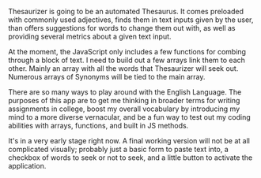 Thesaurizer is going to be an automated Thesaurus. It comes preloaded with commonly used adjectives, finds them in text inputs given by the user, than offers suggestions for words to change them out with, as well as providing several metrics about a given text input.

At the moment, the JavaScript only includes a few functions for combing through a block of text. I need to build out a few arrays link them to each other. Mainly an array with all the words that Thesaurizer will seek out. Numerous arrays of Synonyms will be tied to the main array.

There are so many ways to play around with the English Language. The purposes of this app are to get me thinking in broader terms for writing assignments in college, boost my overall vocabulary by introducing my mind to a more diverse vernacular, and be a fun way to test out my coding abilities with arrays, functions, and built in JS methods.

It's in a very early stage right now. A final working version will not be at all complicated visually; probably just a basic form to paste text into, a checkbox of words to seek or not to seek, and a little button to activate the application.